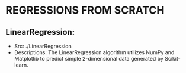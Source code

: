 # REGRESSIONS FROM SCRATCH
## LinearRegression:
- Src: ./LinearRegression
- Descriptions: The LinearRegression algorithm utilizes NumPy and Matplotlib to predict simple 2-dimensional data generated by Scikit-learn.
